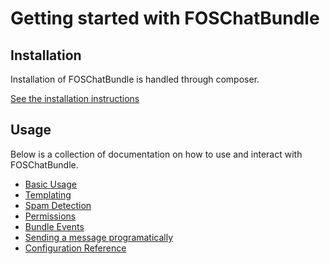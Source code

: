 Getting started with FOSChatBundle
=====================================

## Installation

Installation of FOSChatBundle is handled through composer.

[See the installation instructions](01-installation.md)

## Usage

Below is a collection of documentation on how to use and interact with FOSChatBundle.

- [Basic Usage](02-basic-usage.md)
- [Templating](03-templating.md)
- [Spam Detection](04-spam-detection.md)
- [Permissions](05-permissions.md)
- [Bundle Events](06-events.md)
- [Sending a message programatically](90-sending-a-message-programatically.md)
- [Configuration Reference](99-config-reference.md)
